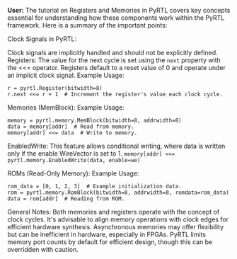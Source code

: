 **User:** The tutorial on Registers and Memories in PyRTL covers key concepts essential for understanding how these components work within the PyRTL framework. Here is a summary of the important points:

Clock Signals in PyRTL:

Clock signals are implicitly handled and should not be explicitly defined.
Registers:
The value for the next cycle is set using the `next` property with the <<= operator.
Registers default to a reset value of 0 and operate under an implicit clock signal.
Example Usage:
```
r = pyrtl.Register(bitwidth=8)
r.next <<= r + 1  # Increment the register's value each clock cycle.
```

Memories (MemBlock):
Example Usage:
```
memory = pyrtl.memory.MemBlock(bitwidth=8, addrwidth=8)
data = memory[addr]  # Read from memory.
memory[addr] <<= data  # Write to memory.
```

EnabledWrite: This feature allows conditional writing, where data is written only if the enable WireVector is set to 1.
`memory[addr] <<= pyrtl.memory.EnabledWrite(data, enable=we)`

ROMs (Read-Only Memory):
Example Usage:
```
rom_data = [0, 1, 2, 3]  # Example initialization data.
rom = pyrtl.memory.RomBlock(bitwidth=8, addrwidth=8, romdata=rom_data)
data = rom[addr]  # Reading from ROM.
```
General Notes:
Both memories and registers operate with the concept of clock cycles.
It's advisable to align memory operations with clock edges for efficient hardware synthesis.
Asynchronous memories may offer flexibility but can be inefficient in hardware, especially in FPGAs.
PyRTL limits memory port counts by default for efficient design, though this can be overridden with caution.
